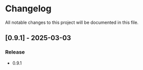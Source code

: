 # Changelog

All notable changes to this project will be documented in this file.

## [0.9.1] - 2025-03-03

### Release

- 0.9.1

<!-- generated by git-cliff -->
